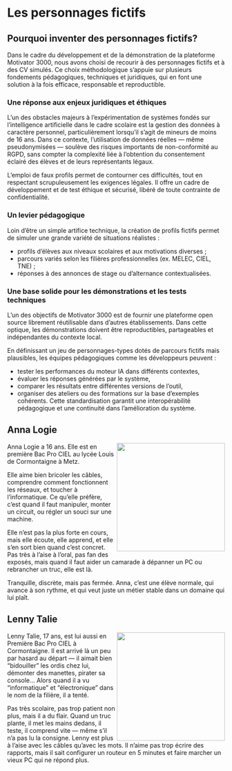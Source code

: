 # Les personnages fictifs

## Pourquoi inventer des personnages fictifs?

Dans le cadre du développement et de la démonstration de la plateforme Motivator 3000, nous avons choisi de recourir à des personnages fictifs et à des CV simulés. Ce choix méthodologique s’appuie sur plusieurs fondements pédagogiques, techniques et juridiques, qui en font une solution à la fois efficace, responsable et reproductible.

### Une réponse aux enjeux juridiques et éthiques
L’un des obstacles majeurs à l’expérimentation de systèmes fondés sur l’intelligence artificielle dans le cadre scolaire est la gestion des données à caractère personnel, particulièrement lorsqu’il s’agit de mineurs de moins de 16 ans. Dans ce contexte, l’utilisation de données réelles — même pseudonymisées — soulève des risques importants de non-conformité au RGPD, sans compter la complexité liée à l’obtention du consentement éclairé des élèves et de leurs représentants légaux.

L’emploi de faux profils permet de contourner ces difficultés, tout en respectant scrupuleusement les exigences légales. Il offre un cadre de développement et de test éthique et sécurisé, libéré de toute contrainte de confidentialité.

### Un levier pédagogique
Loin d’être un simple artifice technique, la création de profils fictifs permet de simuler une grande variété de situations réalistes :
- profils d’élèves aux niveaux scolaires et aux motivations diverses ;
- parcours variés selon les filières professionnelles (ex. MELEC, CIEL, TNE) ;
- réponses à des annonces de stage ou d’alternance contextualisées.

### Une base solide pour les démonstrations et les tests techniques
L’un des objectifs de Motivator 3000 est de fournir une plateforme open source librement réutilisable dans d’autres établissements. Dans cette optique, les démonstrations doivent être reproductibles, partageables et indépendantes du contexte local.

En définissant un jeu de personnages-types dotés de parcours fictifs mais plausibles, les équipes pédagogiques comme les développeurs peuvent :
- tester les performances du moteur IA dans différents contextes,
- évaluer les réponses générées par le système,
- comparer les résultats entre différentes versions de l’outil,
- organiser des ateliers ou des formations sur la base d’exemples cohérents.
Cette standardisation garantit une interopérabilité pédagogique et une continuité dans l’amélioration du système.


## Anna Logie

<img align="right" src="https://github.com/user-attachments/assets/80503c4d-f916-4101-805e-064c69a92dcc" height="250">
Anna Logie a 16 ans. Elle est en première Bac Pro CIEL au lycée Louis de Cormontaigne à Metz.

Elle aime bien bricoler les câbles, comprendre comment fonctionnent les réseaux, et toucher à l’informatique. Ce qu’elle préfère, c’est quand il faut manipuler, monter un circuit, ou régler un souci sur une machine.

Elle n’est pas la plus forte en cours, mais elle écoute, elle apprend, et elle s’en sort bien quand c’est concret. Pas très à l’aise à l’oral, pas fan des exposés, mais quand il faut aider un camarade à dépanner un PC ou rebrancher un truc, elle est là.

Tranquille, discrète, mais pas fermée. Anna, c’est une élève normale, qui avance à son rythme, et qui veut juste un métier stable dans un domaine qui lui plaît.




## Lenny Talie

<img align="right" src="https://github.com/user-attachments/assets/0265d4e6-7c67-406c-ada0-0d1f29e613ec" height="250">
Lenny Talie, 17 ans, est lui aussi en Première Bac Pro CIEL à Cormontaigne. Il est arrivé là un peu par hasard au départ — il aimait bien “bidouiller” les ordis chez lui, démonter des manettes, pirater sa console… Alors quand il a vu “informatique” et “électronique” dans le nom de la filière, il a tenté.

Pas très scolaire, pas trop patient non plus, mais il a du flair. Quand un truc plante, il met les mains dedans, il teste, il comprend vite — même s’il n’a pas lu la consigne. Lenny est plus à l’aise avec les câbles qu’avec les mots.
Il n’aime pas trop écrire des rapports, mais il sait configurer un routeur en 5 minutes et faire marcher un vieux PC qui ne répond plus.



